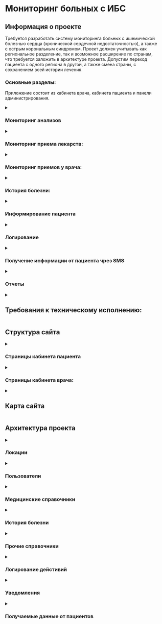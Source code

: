 <h1>Мониторинг больных с ИБС</h1>

<h2>Информация о проекте</h2>

Требуется разработать систему мониторинга больных с ишемической болезнью сердца (хронической сердечной недостаточностью), а также с острым корональным синдромом. Проект должен учитывать как региональное разделение, так и возможное расширение по странам, что требуется заложить в архитектуре проекта. Допустим переход пациента с одного региона в другой, а также смена страны, с сохранением всей истории лечения.

<h3>Основные разделы:</h3>

Приложение состоит из кабинета врача, кабинета пациента и панели администрирования.

<details>

<summary><h3>Мониторинг анализов</h3></summary>

Приложение производит мониторинг анализов пациентов:

- план анализов для нового пациента
- назначение анализов пациенту
- предупреждение об этапах прохождения анализов
- отчеты о превышении нормальных значений для анализов
- уведомления врачу и пациенту о событиях проведения анализов

</details>

<details>

<summary><h3>Мониторинг приема лекарств:</h3></summary>

Приложение производит мониторинг лекарств, которые принимают пациенты:

- назначение лекарств пациенту
- информация о принимаемых пациентом лекарствах
- уведомления врачу и пациенту о событиях приема лекарств


</details>

<details>

<summary><h3>Мониторинг приемов у врача:</h3></summary>

Приложение производит мониторинг приемов пациентов у врача:

- уведомления врачу и пациенту о событиях приема у врача
- информация о приеме у врача (о планируемом приеме, о результатах приема)

</details>


<details>

<summary><h3>История болезни:</h3></summary>

Для каждого пациента создается история болезни, в которую записываются первоначальные данные о больном, назначения лекарств, назначения обследований, приемы у врача, а также уведомления.

<h3>Хранимые данные:</h3>

Приложение хранит информацию со следующими данными:

- врачи
- пациенты
- локации (страна, регионы, районы, города, больницы)
- анализы (группы анализов, анализы, предельные нормальные значения анализов)
- лекарства
- диагнозы
- истории болезни
- анализы пациентов (план анализов для пациента, назначенные анализы пациента, результаты анализов пациента)
- назначения (назначение лекарств, назначение анализов)
- лекарства, принимаемые пациентами
- приемы у врача
- лог событий о действиях врачей и пациентов в системе
- sms (шаблоны sms, переданные sms)
- email (шаблоны email, переданные email)

</details>


<details>

<summary><h3>Информирование пациента</h3></summary>

Информирование пациента должно проводиться через личный кабинет пациента, а также посредством email (по выбору пациента) и sms (по выбору пациента). 
Для информирования используется отдельный модуль для отправки уведомлений, который в зависимости от выбора пациента будет отправлять различного типа уведомления, либо посредством sms, либо по электронной почте.
Для упрощения использования предусмотрены шаблоны для групп уведомлений со стандартизированными текстами уведомлений, которые можно гибко изменять.
При отправке по sms предусмотрена повторная отправка уведомления в случае если пациент по каким-либо причинам не получил sms (проблемы на стороне провайдера услуг).
При отправке уведомления в кабинет пациента предусмотрена проверка на просмотр.
Предусмотрена возможность отправки подтверждаемых сообщений. Для подтверждения по смс используется 4-х значный код, который должен отправить в ответ на смс сообщение пациент. При подтверждении по email пользователю достаточно просто перейти по ссылке из письма. При подтверждении любым из способов общее уведомление считается подтвержденным.

</details>

<details>
<summary><h3>Логирование</h3></summary>

В систме предусмотрен автономный модуль логирования, который регистрирует все действия пользователей и действия системы. Логируемые действия:

- вход и выход пользователя из системы (login/logout)
- создание данных в системе (create)
- редактирование данных в системе (update)
- удаление данных в системе (delete)
- выполнение автоматических действий системой (success)
- работа команды / отправка смс завершилась с ошибкой (fail)
- ошибка в ходе работы (error)

</details>

<details>

<summary><h3>Получение информации от пациента чрез SMS</h3></summary>

Пациент может ответить на присланное ему sms сообщение. Система втоматически раз в какое-то настраевоемое время проверяет ящик входящих SMS сообщений, если сообщение было отправлено пациентом зарегистрированным в системе, оно сохранится с системе и станет доступно для просмотра.

</details>

<details>

<summary><h3>Отчеты</h3></summary>

Для удобства вывода информации требуется разработать единую систему формирования отчета (в графическом виде или текстовом в зависимости от запроса и особенностей отчета)
Т.е. необходимо использовать разные данные из разных таблиц предоставить простой интерфейс сборки отчета (пример: требуется вывести количество пациентов с параметром "тромбоциты". Выбрать таблицу дневников пациентов - выбрать параметр проекта, далее система должна сформировать отчет в json виде, который в дальнейшем может быть использован как к графическом так и в текстовом виде).

</details>

<details>

<summary><h2>Требования к техническому исполнению:</h2></summary>

Для ядра проекта требуется использовать нативный язык php, версии 7.1 или выше (допустимо использовать небольшие библиотеки с полным комментированием кода), база данных - PostgreSQL, с обязательным резервированием всех данных. Средство общения ядра проекта с внешними средами только через api, формат общения - json.

Защита должна быть выполнена через обязательную двухфакторную аутентификацию пользователей системы, а именно: связка логин и пароль, а также смс код для входа.

Ядро проекта должно быть развернуто в операционной системе АльтЛинукс, для соответствия требованиям федерального законодательства в сфере защиты персональных данных.

Ядро системы должны быть модульным и стиль написания кода должен подразумевать объектно ориентированный. Требуется максимальная возможная независимость модулей проекта для последующего расширения проекта и введения дополнительного функционала. Каждый модуль (класс) должен быть описан комментариями.

Ядро проекта должны быть закрыто SSL сертификатом, а общение должно происходить по протоколу https.

</details>

<h2>Структура сайта</h2>

<details>

<summary><h3>Страницы кабинета пациента</h3></summary>

<details>

<summary><h4>Общие элементы</h4></summary>

<h5>Шапка сайта:</h5>

- название страницы
- кнопки (опционально)

<h5>Боковая панель (сверху вниз):</h5>

- заголовок проекта со ссылкой на главную страницу
- фото пациента: при нажатии открывается модальное окно замены фото
- ФИО пациента
- Пункты меню:
    - главная
    - артериальное давление (выделить)
    - пульс (выделить)
    - назначения лекарств
    - уведомления
    - обследования
        - липидный профиль
        - глюкоза
        - ЭКГ
        - МНО
        - ОАК
    - информация
    - чат (в перспективе)
    - кнопка «Выход»

</details>

<details>

<summary><h4>Главная станица</h4></summary>

<h5>Шапка сайта:</h5>

- в названии ФИО пациента
- кнопка «заявка на прием»

<h5>Контент:</h5>

- блок назначений
- блок уведомлений
- <h6>Блоки-ссылки на внесение анализов:</h6>

    - блок **«на внесение артериального давления»**
    - блок **«на внесение пульса»**
    - блок «вес (с индексом массы тела)»
- блок календарь анализов и приемов
- блок «анонсы статей»
- Кнопка «Получить историю болезни»

</details>

<details>

<summary><h4>Страница «Назначения»</h4></summary>

    Вкладки: новые, история

<h5>Список назначений (одно назначение - одна строка)</h5>

- дата,
- лекарства: способ приема, время приема
- анализы: название группы анализов, время сдачи
- информация о враче, выписавшем назначение

</details>

<details>

<summary><h4>Страница «Уведомления»:</h4></summary>

    Вкладки: новые, история

<h5>Список (для всех вкладок):</h5>

- тип уведомления
- текст уведомления


</details>

<details>

<summary><h4>Страница обследования (аналогично для каждого подпункта):</h4></summary>

    Вкладки: новые, история
<h5>Вкладка «Новые»:</h5>

<h5>Список:</h5>

- дата сдачи
- Кнопка «Внести результаты»
  <h5>Вкладка «История»:</h5>

- Список:
    - дата
    - параметр 1, параметр2...
- График *(в перспективе)*

<h5>Окно «Внесение результатов»:</h5>

    Вкладки: Фото, Вручную

- Дата проведения (выбор даты)

<h6>Вкладка «Фото»:</h6>

- --

- кнопка «Добавить фото»
- фотография результатов
- --  
<h6>Вкладка «Вручную»:</h6>

- --

Форма внесения результатов анализов:

- результат (ввод значения)
- выбор референтного значения
- --

- Кнопка «Сохранить»
- Кнопка «Отмена»
> *Для глюкозы, артериального давления, пульса добавление результатов только вручную.*


</details>

<details>

<summary><h4>Страница «ЭКГ»</h4></summary>

- Список:
    - дата
    - фото ЭКГ
    - описание (результаты, вывод)
> *Структуру страницы ЭКГ уточнить*

</details>

<details>

<summary><h4>Страница «Информация»:</h4></summary>

- список статей
- статья в модальном окне

> **Все страницы кабинета пациента должны быть адаптированы для мобильных
версий.**

</details>

</details>

<details>

<summary><h3>Страницы кабинета врача:</h3></summary>

<details>

<summary><h4>Общие элементы:</h4></summary>

<h5>Шапка:</h5>

- Заголовок проекта (со ссылкой на главную)
- Верхнее меню
- Поиск по пациенту
- ФИО врача
- Должность врача
- Аватар врача
- Кнопка «выйти»
  <h5>Боковая панель:</h5>

- Меню:
    - пациенты
    - больницы


</details>

<details>

<summary><h4>Страница «Пациенты»:</h4></summary>

- Кнопка «Новый пациент»


    Вкладки: Фото, Вручную
- --

> Пациенты распределяются по вкладкам в зависимости от текущего состояния их обследований:
>- подошел срок обследования (пациенту отправлено уведомление), но результаты еще не переданы - во вкладке «новые»
>- результаты обследования переданы, но не обработаны врачом - во вкладке «необработанные»
>- результаты переданы и обработаны - во вкладке «история»
  - --
<h5>Таблица пациентов:</h5>

- ФИО
- возраст
- диагноз
- район
- комментарий
- последние показатели (причина цвета)

> При нажатии на ФИО пациента переход на страницу история болезни

</details>

<details>

<summary><h4>Страница «Добавить пациента»</h4></summary>

<h6>Раздел «Личные данные»</h6>

> Обязательные для заполнения поля для Пользователя и Пациента

- Телефон
- Фамилия
- Имя
- Дата рождения
- Адрес
- Город
- Больница
> Город не является обязательным полем, но является фильтром для выбора больницы

> Свернутые необязательные для заполнения поля для Пользователя и Пациента

- Отчество
- email
- СНИЛС
- Номер страховки
- Серия и номер паспорта
- Дата выдачи паспорта
- Орган, выдавший паспорт
- Код органа, выдавшего паспорт
- Дата возникновения инфаркта
- Вес
- Рост
- Район
- информировать по смс
- информировать по email

<h6>Раздел «Анамнестические данные»</h6>

> Обязательные для заполнения поля

- основное заболевание


> Свернутые необязательные поля

- фоновые заболевания
- осложнения основного заболевания
- сопутствующие заболевания
- анамнез заболевания
- анамнез жизни


> Анамнезы выбираются из подготовленных шаблонов и вставляются в поле редактировния текста

<h6>Раздел «Объективные данные»</h6>

> Обязательные для заполнения поля

- вид приема
- жалобы
- комментарий врача по жалобам (не является обязательным, расширяет жалобы)
- рекоммендации врача


> Свернутые необязательные поля

- объективный статус на момент включения (текст)
- получаемая терапия на момент включения (текст)

<h6>Раздел «Лабораторные данные»</h6>

- выписные эпикризы (добавление сканкопий выписки из ЛПУ)


> по плану анализов выводятся формы добавления результатов обследований, необходимых при первом посещении: ЭКГ, Липидный профиль, Глюкоза, Натрийуретический пептид, АД, ЧСС
> после добавления анализам присваиваются статусы обработано врачом, пройдено

- Название группы анализов
    - Название анализа
        - Фотография результатов (если есть)
        - Дата проведения (выбор даты)
        - результат (ввод значения)
        - выбор референтного значения



> При добавлении пациента ему создаются: История болезни, первый прием, первые обследования, приемы по плану с назначениями на прием, обследования по плану с назначениями на обследование. Даты приемов и обследований вычисляются в соответствии с планом от даты возникновения инфаркта.

</details>

<details>

<summary><h4>Страница «История болезни»</h4></summary>

<h5>В верхнем меню ссылки:</h5>

- обследования
- уведомления
- прием лекарств
- приемы пациента

<h5>Информация о пациенте:</h5>

<h6>Личные данные:</h6>

    Кнопка "Внести личные данные"

- ФИО (строка)
- Возраст (число)
- Адрес (строка)
- Полис (строка)
- СНИЛС (строка)
- Паспортные данные (2 строки: серия-номер, кем и когда выдан)
- телефон (строка)
- email (строка)
- Включенные оповещения (строка)
- вес (число)
- рост (число)
- ИМТ (число)
- Дата возникновения инфаркта
- больница, к которой прикреплен (строка)

<h6>Анамнестические данные:</h6>

    Кнопка "Внести анамнестические данные"
- дата начала лечения
- дата окончания лечения
- основное заболевание (строка)
- фоновые заболевания (список)
- осложнения основного заболевания (список)
- сопутствующие заболевания (список)
- анамнез заболевания (текст)
- анамнез жизни (текст)

<h6>Объективные данные:</h6>

    Кнопка "Внести объективные данные"

- жалобы на момент включения в систему (список + текст: рекоммендации врача)
- объективный статус на момент включения (текст)
- получаемая терапия на момент включения (текст)

<h6>Лабораторные данные:</h6>

    Кнопка "Добавить результаты обследований"
    Кнопка "Добавить выписные эпикризы"

- Выписные эпикризы *(скан выписки из ЛПУ, где находился по поводу основного заболевания за последние 6 месяцев)*
- Результаты обследований на момент включения *(давность не более 3 месяцев)*.
    - Название обследования
    - Сканы документов
    - Таблицы результатов (параметр: значение)

<h5>Окно Внести личные данные</h5>

<h6>Форма внесения личных данных</h6>

- Фамилия
- Имя
- Отчество
- Дата рождения
- Адрес (строка)
- Номер полиса (строка)
- СНИЛС (строка)
- Серия и номер паспорта
- Дата выдачи
- Кем выдан
- Номер подразделения
- телефон (строка)
- email (строка)
- Оповещать по СМС
- Оповещать по Email
- вес (число)
- рост (число)
- дата возникновения инфаркта
- больница, к которой прикреплен (строка)
- Кнопка **«Внести»**
- Кнопка **«Отменить»**

<h5>Окно Внести анамнестические данные</h5>

<h6>Форма внесения анамнестических данных</h6>

- дата начала лечения
- дата окончания лечения
- основное заболевание (строка)
- фоновые заболевания (список)
- осложнения основного заболевания (список)
- сопутствующие заболевания (список)
- анамнез заболевания (текст)
- анамнез жизни (текст)
- Кнопка **«Внести»**
- Кнопка **«Отменить»**

<h5>Окно Внести объективные данные</h5>

<h6>Форма внесения объективных данных</h6>

- выбор жалоб *(множественный выбор)*
- комментарий врача по жалобам
- объективный статус на момент включения (текст)
- получаемая терапия на момент включения (текст)
- Кнопка **«Внести»**
- Кнопка **«Отменить»**

<h6>Окно Добавить выписные эпикризы</h6>

- Кнопка **"Фото скана выписки из ЛПУ"**
- Кнопка **«Добавить»**
- Кнопка **«Отменить»**

<h5>Окно Добавить результаты обследований</h5>

<h6>Форма добавления результатов обследований</h6>

- выбор группы анализов
- Фотография результатов *(если есть)*
- Дата проведения *(выбор даты)*

>После выбора группы анализов появляются формы добавления анализов этой группы

<h6>Форма добавления анализа</h6>

- --
- результат (ввод значения)
- выбор референтного значения
- --   

- Кнопка **«Сохранить»**
- Кнопка **«Отмена»**

<h5>История болезни:</h5>

    Кнопка: «Назначить прием лекарств»
    Кнопка: «Пригласить на прием»
    Фильтр по датам
<h6>Таблица записей в историю болезни:</h6>

- дата
- результаты анализов
    - результаты анализа (группа анализов, анализ, дата сдачи, значение)
    - Кнопка **«Открыть фото»**
    - способ передачи результатов
    - кем переданы результаты
- назначения обследований
    - название группы анализов
    - планируемая дата сдачи
    - ФИО врача, сделавшего назначение
- назначения лекарств
    - название лекарства
    - инструкция по применению
        - тип лекарства (таблетки, суспензии\...)
        - способ приема (подкожно, внутримышечно, ректально\...)
        - доза (кол-во грамм, штук, капель\...)
        - длительность приема
        - периодичность приема
    - ФИО врача, сделавшего назначение
- приемы пациентов
    - дата приема
    - тип приема
    - список жалоб
    - комментарий врача
    - ФИО врача, сделавшего прием
> *В перспективе графическое представление результатов анализов и приема лекарств*

</details>

<details>

<summary><h4>Страница «Назначения»:</h4></summary>

    Вкладки: Назначенные, Не назначенные

> Если врач поставил флаг "Назначено", то отправляется уведомление пациенту с просьбой подтвердить назначение

    Кнопка «Добавить назначение»

<h5>Список назначений</h5>

- дата добавления назначения
- назначенные приемы
    - дата включения в назначение
    - врач, включивший в назначение
    - дата приема
    - тип приема
- назначенные лекарства
    - дата включения в назначение
    - врач, включивший в назначение
    - название лекарства
    - инструкция по применению
    - дата начала приема лекарств
- назначенные обследования
    - дата включения в назначение
    - врач, включивший в назначение
    - название группы анализов
    - дата начала проведения обследования
    - дата завершения проведения обследования
- операции (для не назначенных)
    - изменить назначение
    - удалить назначение


</details>

<details>

<summary><h4>Страница «Назначить прием лекарств»:</h4></summary>

    Кнопка «Добавить лекарство»
    Кнопка «Добавить обследование»

<h5>Список добавленных лекарств:</h5>

- название лекарства
- инструкция по применению
    - тип лекарства (таблетки, суспензии\...)
    - способ приема (подкожно, внутримышечно, ректально\...)
    - доза (кол-во грамм, штук, капель\...)
    - длительность приема
    - периодичность приема
- действия:
    - Кнопка **«Изменить»**
    - Кнопка **«Удалить»**

<h5>Список добавленных обследований:</h5>

- планируемая дата проведения
- название группы анализов
- действия:
    - Кнопка **«Изменить»**
    - Кнопка **«Удалить»**

  Кнопка **«Отправить назначение пациенту»**

<h5>Окно «Добавить лекарство»</h5>

<h6>Форма добавления лекарства:</h6>

- выбор препарата (поиск)
- инструкция по применению (выбор из шаблонов с последующим редактированием текста)
- Кнопка **«Добавить»**
- Кнопка **«Отменить»**

<h5>Окно «Добавить обследование»</h5>

<h6>Форма добавления обследования:</h6>

- планируемая дата проведения
- название группы анализов
- Кнопка **«Добавить»**
- Кнопка **«Отменить»**


</details>

<details>

<summary><h4>Страница «Обследования»</h4></summary>

    Кнопка «Назначить обследование»

- Вкладки:
    - новые (пациенту отправлено уведомление, результаты не введены, фото не добавлено)
    - необработанные (результаты введены или фото добавлено, но не обработано врачом)
    - история (результаты введены, обработано врачом)
    - запланированные (пациенту еще не отправлено уведомление)
- Фильтры:
    - по группам анализов
    - по дате проведения «от - до»

<h5>Список обследований «Новые»:</h5>

- название группы анализов
- дата начала проведения обследования
- дата завершения проведения обследования
- Кнопка **«Внести результаты анализов»**

<h5>Список обследований «Необработанные»:</h5>

- название группы анализов
- фактическая дата проведения обследования

По нажатию на группу анализов появляется список анализов и результатов:

- название анализа
- единица измерения
- предельные нормальные значения
- внесенное значение
- Кнопка **«Открыть фото»**
- Кнопка **«Внести результаты анализов»**

<h5>Список обследований «Запланированные»</h5>

- название группы анализов
- дата начала проведения обследования
- дата завершения проведения обследования

<h5>Окно «Внесение результатов»:</h5>

- Вкладка «Фото»
    - Фотография результатов *(если есть)*
    - Дата проведения *(выбор даты)*
- Вкладка «Вручную»:
  <h6>Форма внесения результатов анализов</h6>

    - результат (ввод значения)
    - выбор референтного значения
- Кнопка **«Сохранить»**
- Кнопка **«Отмена»**
  <h5>Список обследований «История»:</h5>

- название группы анализов
- фактическая дата проведения

  По нажатию на группу анализов появляется список анализов и результатов:
    - название анализа
    - единица измерения
    - предельные нормальные значения
    - внесенное значение
    - Кнопка **«Открыть фото»**
- *График анализов (в перспективе)*
- *Список принимаемых лекарств справа от графика (в перспективе)*

</details>

<details>

<summary><h4>Страница «Уведомления»</h4></summary>

    Кнопка «Добавить уведомление»
<h5>Список уведомлений:</h5>

- тип уведомления
- отправивший врач
- дата и время отправки
- способы отправки
  <h5>Окно «Добавить уведомление»</h5>

<h6>Форма добавления уведомления:</h6>

- выбор типа уведомления
- выбор способов отправки (смс, email)
- Кнопка **«Сохранить»**
- Кнопка **«Отмена»**

</details>

<details>

<summary><h4>Страница «Лечение»</h4></summary>

    Кнопка «Назначить лечение»
    Вкладки: запланированные, текущие, завершенные
<h5>Список назначенных лекарств:</h5>

- название лекарства
- дата начала приема
- дата окончания приема (*уточнить, возможны ли точные даты*)
- инструкция по применению
    - тип лекарства (таблетки, суспензии\...)
    - способ приема (подкожно, внутримышечно, ректально\...)
    - доза (кол-во грамм, штук, капель\...)
    - длительность приема
    - периодичность приема
    - подтверждено пациентом


</details>

<details>

<summary><h4>Страница «Приемы пациента»</h4></summary>

    Кнопка «Назначить прием»
    Вкладки: новые, необработанные, история

<h5>Список новых приемов:</h5>

- дата приема
- тип приема

<h5>Необработанные приемы</h5>

- дата приема
- тип приема
- Кнопка **Внести данные о приеме**

<h5>История приемов</h5>

- дата приема
- тип приема
- список жалоб
- комментарий по жалобам
- ФИО врача, сделавшего прием *(для врачей-консультантов)*
- рекомендации
- Кнопка **«Просмотреть данные о приеме**»

<h5>Окно назначить прием</h5>

<h6>Форма назначения приема</h6>

- дата приема
- тип приема
- сообщение
- Кнопка **«Сохранить»**
- Кнопка **«Отмена»**

<h5>Окно внести данные о приеме</h5>

<h6>Форма внесения данных о приеме</h6>

- жалобы (множественный выбор из списка жалоб)
- комментарий по жалобам (текст)
- объективный статус (текст)
- терапия (текст)
- Кнопка **«Сохранить»**
- Кнопка **«Отмена»**

<h5>Окно просмотр данных о приеме</h5>

- дата приема
- тип приема
- ФИО врача, сделавшего прием *(для врачей-консультантов)*
- жалобы
- комментарий врача по жалобам
- объективный статус
- результаты ЭКГ
- результаты СМЭКГ
- результаты УЗИ сердца
- терапия
- дополнительная мед. документация
- рекомендации
- Кнопка **Изменить данные** *(уточнить необходимость)*

</details>

<details>

<summary><h4>Страница «Больницы»</h4></summary>

<h5>Список больниц</h5>

- город
- название больницы
>По нажатию на название больницы открывается страница «Больница»

</details>

<details>

<summary><h4>Страница «Больница»</h4></summary>

<h5>Информация о больнице:</h5>

- город
- название
- адрес
- полное наименование
- email
  <h5>Список пациентов:</h5>

- ФИО
- номер страховки
- дата рождения
- телефон
> По нажатию на ФИО открывается страница «История болезни».

</details>

</details>

<details>

<summary><h2>Карта сайта</h2></summary>

- Кабинет пациента
    - Главная
        - внесение веса
        - внесение роста
        - добавление фото
    - Назначения
        - новые
        - история
    - Уведомления
        - новые
        - история
    - Обследования
        - Липидный профиль
            - новые
                - внесение результатов
                    - фото
                    - вручную
            - история
        - Глюкоза
            - новые
                - внесение результатов
                    - фото
                    - вручную
            - история
        - МНО
            - новые
                - внесение результатов
                    - фото
                    - вручную
            - история
        - ОАК
            - новые
                - внесение результатов
                    - фото
                    - вручную
        - Артериальное давление
            - новые
                - внесение результатов
            - история
        - Пульс
            - новые
                - внесение результатов
            - история
    - ЭКГ
        - новые
            - внесение результатов
        - история
    - Информация
        - список статей
        - просмотр статьи
- Кабинет врача
    - Пациенты
        - новые
        - история
        - необработанные
        - История болезни
            - внести личные данные
            - внести документальные данные
            - внести объективные данные
            - внести лабораторные данные
            - Обследования
                - новые
                - необработанные
                - запланированные
                - история
                - внести результаты
                    - фото
                    - вручную
            - Уведомления
                - добавить уведомление
            - Лечение
                - запланированные
                - текущие
                - завершенные
            - Приемы пациента
                - запланированные
                - история
                - назначить прием
                - внести данные о приеме
                - просмотр приема
            - Назначить лечение
                - добавить лекарство
                - добавить обследование
    - Больницы
        - Больница

</details>

<h2>Архитектура проекта</h2>

<details>

  <summary><h3>Локации</h3></summary>

-- -
>Страна
-- -
**country**

| row\_name | type | обязательность | описание |
| ------ | ------ | ------ | ------ |
| id | integer (primary) | yes | Ключ страны |
| name | string (30) | yes | Название страны |
| shortcode | string(4) | yes | Код страны в формате ISO |
| enabled | boolean | yes | Ограничение использования |
 -- -
>Регион
 -- -
**region**

| row\_name | type | обязательность | описание |
 | ------ | ------ | ------ | ------ |
| id | integer (primary) | yes | Ключ региона |
| country\_id | integer (key) | yes | Ключ страны |
| name | string (50) | yes | Название региона |
| region\_number | string (8) | yes | Номер региона |
| enabled | boolean | yes (default - 1) | Ограничение использования |
 -- -
>Город
 -- -
**city**

| row\_name | type | обязательность | описание |
 | ------ | ------ | ------ | ------ |
| id | integer (primary) | yes | Ключ города |
| region\_id | integer (key) | yes | Ключ региона |
| name | string (50) | yes | Название города |
| enabled | boolean | yes (default - 1) | Ограничение использования |
 -- -
>*Страны, регионы, города - на основе справочника ОКТМО*
-- -
>Больница
 -- -
**hospital**

| row\_name | type | обязательность | описание |
 | ------ | ------ | ------ | ------ |
| id | integer (primary) | yes | Ключ больницы |
| region\_id | integer (key) | yes | Ключ региона |
| city\_id | integer (key) | yes | Ключ города |
| address | string (255) | no | Адрес больницы |
| name | string (50) | yes | Название больницы |
| phone | string (12) | yes | Телефон для отправки смс |
| email | string (50) | no | Email для связи с больницей |
| description | text | no | Описание или комментарий для больницы |
| Code | String(6) | No | Код больницы |
| enabled | boolean | yes (default - 1) | Ограничение использования |

>*На основе справочника ЛПУ ФФОМС*
 -- -

</details>

<details>

  <summary><h3>Пользователи</h3></summary>

-- -
>Роль
 -- -
**role**

| row\_name | type | обязательность | описание |
 | ------ | ------ | ------ | ------ |
| id | integer (primary) | yes | Ключ роли |
| name | string (50) | yes | Название роли |
| tech\_name | string (20) | no | Техническое название |
| description | text | no | Описание роли |
 -- -

Роли пользователей:
> ROLE\_ADMIN --- Администратор сайта
>
> ROLE\_MANAGER --- Менеджер панели администрирования
>
> ROLE\_DOCTOR\_CONSULTANT --- врач-консультант (доступ ко всем
> больницам)
>
> ROLE\_DOCTOR\_HOSPITAL --- врач больницы
>
> ROLE\_PATIENT --- пациент

 -- -
> Пользователь
 -- -
**auth\_user**

| row\_name | type | обязательность | описание |
 | ------ | ------ | ------ | ------ |
| id | integer (primary) | yes | Ключ пользователя |
| phone | string (10) | yes | Телефон пользователя |
| email | string (180) | no | Email пользователя |
| roles | json | yes | Роли пользователя |
| password | string(255) | yes | Пароль |
| firstName | string(30) | yes | Имя пользователя |
| lastName | string(100) | yes | Фамилия пользователя |
| patronymicName | string(50) | no | Отчество пользователя |
| enabled | boolean | yes | Ограничение использования |
 -- -
> Пациент
 -- -
**patient**

| row\_name | type | обязательность | описание |
 | ------ | ------ | ------ | ------ |
| id | integer (primary) | yes | Ключ пациента |
| auth\_user\_id | integer (key) | yes | Ключ пользователя |
| hospital\_id | integer (key) | yes | Ключ больницы |
| address | date | yes | Адрес проживания |
| smsInforming | boolean | yes | Оповещение через смс |
| emailInforming | boolean | yes | Оповещение через email |
| heart\_attack\_date | date | no | Дата возникновения инфаркта |
| snils | string (20) unique | no | СНИЛС пациента |
| insuranceNumber | string(50) unique | no | Номер страховки |
| passport | string(255) unique | no | Серия и номер паспорта |
| passport\_issue\_date | date | no | Дата выдачи паспорта |
| passport\_issuing\_authority | string(255) | no | Орган, выдавший паспорт |
| passport\_issuing\_authority_code | string(10) | no | Код органа, выдавшего паспорт |
| weight | integer | no | Вес |
| height | integer | no | Рост |
| date\_birth | Date | Yes | Дата рождения |
| district_id | integer (foreign key) | no | Район |
| city_id | integer (foreign key) | no | Город |

 -- -
> Врач
 -- -
**staff**

| row\_name | type | обязательность | описание |
 | ------ | ------ | ------ | ------ |
| id | integer (primary) | yes | Ключ персонала |
| auth\_user\_id | integer (key) | yes | Ключ пользователя |
| hospital\_id | integer (key) | yes | Ключ больницы |
| position\_id | integer (key) | yes | Ключ должности |
-- -
> Должность
 -- -
**position**

| row\_name | type | обязательность | описание |
 | ------ | ------ | ------ | ------ |
| id | integer (primary) | yes | Ключ должности |
| name | string (50) | yes | Название должности |
| enabled | boolean | yes (default - 1) | Ограничение использования |
 -- -
> Пол

 -- -
**gender**

| row\_name | type | обязательность | описание |
 | ------ | ------ | ------ | ------ |
| id | integer (primary) | yes | Ключ пола |
| name | string (1) | yes | Название пола |
 -- -

> Файлы пациента

 -- -
**patient_file**

| row\_name | type | обязательность | описание |
 | ------ | ------ | ------ | ------ |
| id | integer (primary) | yes | Ключ файла пациента |
| patient_id | integer (key) | yes | Код пациента |
| fileName |  string(255) | yes | Наименование файла |
| uploaded | datetime | yes | Дата и время загрузки |
 -- -

</details>

<details>

<summary><h3>Медицинские справочники</h3></summary>

 -- -
>Диагноз
 -- -
**diagnosis**

| row\_name | type | обязательность | описание |
 | ------ | ------ | ------ | ------ |
| id | integer (primary) | yes | Ключ записи |
| name | string (100) | yes | Имя диагноза |
| code | string (50) | yes | Код диагноза |
| parentCode | string (50) | no | Код группы диагнозов |
| enabled | boolean | yes (default - 1) | Ограничение использования |
 -- -
>Вид приема пациента
 -- -
**appointment_type**

| row\_name | type | обязательность | описание |
 | ------ | ------ | ------ | ------ |
| id | integer (primary) | yes | Ключ записи |
| name | string (255) | yes | Наименование вида приема |
| enabled | boolean | yes (default - 1) | Ограничение использования |
 -- -
> Группа анализов
 -- -
**analysis\_group**

| row\_name | type | обязательность | описание |
 | ------ | ------ | ------ | ------ |
| id | integer (primary) | yes | Ключ записи |
| name | string (50) | yes | Название группы анализов |
| full\_name | string (255) | no | Полное название группы анализов |
| enabled | boolean | yes (default - true) | Ограничение использования |

Группы анализов:
> Артериальное давление (АД)
> Липидный профиль
> Глюкоза
> МНО
> Общий анализ крови (ОАК)
> ЭКГ
> СМЭКГ
> Натрийуретический пептид
> ЧСС
> Креатинин
> Мочевина
> АСТ (Биохимический анализ крови)
> АЛТ

 -- -
> Анализ
 -- -
**analysis**

| row\_name | type | обязательность | описание |
 | ------ | ------ | ------ | ------ |
| id | integer (primary) | yes | Ключ записи |
| name | string (50) | yes | Название анализа |
| description | string (255) | no | Описание анализа |
| analysis\_group\_id | integer (key) | yes | Ключ группы анализов |
| enabled | boolean | yes (default - false) | Ограничение использования |
 -- -
>Единица измерения
 -- -
**measure**

| row\_name | type | обязательность | описание |
 | ------ | ------ | ------ | ------ |
| id | integer (primary) | yes | Ключ записи |
| name\_en | string (10) | no | Название единицы измерения (en) |
| name\_ru | String (10) | yes | Название единицы измерения (ru) |
| title | string(100) | No | Расшифровка единицы измерения |
| enabled | boolean | yes (default - true) | Ограничение использования |
 -- -
>Референтные значения
 -- -
**analysis\_rate**

| row\_name | type | обязательность | описание |
 | ------ | ------ | ------ | ------ |
| id | integer (primary) | yes | Ключ записи |
| rate\_min | float | yes | Минимальное значение |
| rate\_max | float | yes | Максимальное значение |
| analysis\_id | integer | yes | Ключ анализа |
| gender\_id | Integer | Yes | Ключ пола |
| measure\_id | Integer | Yes | Ключ меры длины |
| enabled | boolean | yes (default - true) | Ограничение использования |
 -- -
>График обследований
 -- -
**plan\_testing**

| row\_name | type | обязательность | описание |
 | ------ | ------ | ------ | ------ |
| id | integer (primary) | yes | Ключ записи |
| analysis\_group\_id | integer | yes | Ключ группы анализов |
| time\_range\_id | integer (foreign key) | yes | Временной диапазон |
| time\_range\_count | integer | yes | Срок выполнения |
| enabled | boolean | yes (default - false) | Ограничение использования |
-- -
>График приемов
-- -
**plan\_appointment**

| row\_name | type | обязательность | описание |
 | ------ | ------ | ------ | ------ |
| id | integer (primary) | yes | Ключ записи |
| time\_range\_id | integer (foreign key) | yes | Временной диапазон |
| time\_range\_count | integer | yes | Срок выполнения |
| enabled | boolean | yes (default - false) | Ограничение использования |
-- -
>Интервал
-- -
**date_interval**

| row\_name | type | обязательность | описание |
 | ------ | ------ | ------ | ------ |
| id | integer (primary) | yes | Ключ интервала |
| name | string (30) | yes | Название интервала |
| title | string (30) | no | Заголовок интервала |
| format | string (1) | yes | Формат интервала |
-- -
>Временной диапазон
-- -
**time\_range**

| row\_name | type | обязательность | описание |
 | ------ | ------ | ------ | ------ |
| id | integer (primary) | yes | Ключ временного диапазона |
| title | string (30) | no | Заголовок временного диапазона |
| multiplier | integer | yes (default=1) | Множитель |
| date\_interval\_id| integer (foreign key) | yes | Код интервала |
| is_regular | boolean | yes (default - false) | Регулярный |
| enabled | boolean | yes (default - true) | Ограничение использования |
-- -
>Тип шаблона
-- -
**template_type**

| row\_name | type | обязательность | описание |
 | ------ | ------ | ------ | ------ |
| id | integer (primary) | yes | Ключ типа шаблона |
| name | string (255) | yes | Название шаблона |
| enabled | boolean | yes (default - true) | Ограничение использования |
-- -
>Параметр шаблона
-- -
**template_parameter**

| row\_name | type | обязательность | описание |
 | ------ | ------ | ------ | ------ |
| id | integer (primary) | yes | Ключ параметра типа шаблона |
| name | string (255) | yes | Название параметра типа шаблона |
| template\_type\_id | Integer (ManyToOne template_type) | yes | Ключ типа шаблона |
| enabled | boolean | yes (default - true) | Ограничение использования |
-- -
>Шаблон
-- -
**template**

| row\_name | type | обязательность | описание |
 | ------ | ------ | ------ | ------ |
| id | integer (primary) | yes | Ключ шаблона |
| name | string (255) | yes | Название шаблона |
| template\_type\_id | integer (foreign key) | yes | Тип шаблона |
| template\_parameter\_texts | ManyToMany (template\_parameter\_text) | yes | Тексты параметров шаблона |
| enabled | boolean | yes (default - true) | Ограничение использования |

> Требуется проверка на соответствие параметров шаблона типу выбранного шаблона

-- -
>Текст параметра
-- -
**template_parameter_text**

| row\_name | type | обязательность | описание |
 | ------ | ------ | ------ | ------ |
| id | integer (primary) | yes | Ключ параметра шаблона |
| template\_parameter\_id | integer (ManyToOne template_parameter) | yes | Название параметра |
| text | text | yes | Текст параметра шаблона |
| enabled | boolean | yes (default - true) | Ограничение использования |

-- -
>Текст по шаблону
-- -
**text_by_template**

| row\_name | type | обязательность | описание |
 | ------ | ------ | ------ | ------ |
| id | integer (primary) | yes | Ключ текста шаблона |
| template\_type\_id | integer | yes | Ключ типа шаблона |
| text | text | no | Оригинальный текст по шаблону |
| template\_id | integer (foreign key) | no | Ключ шаблона |
-- -

> В админке для добавления нового типа шаблонов:
>
> - добавить тип шаблона в соответствии с темой текста (анамнез жизни, анамнез заболевания)
> - добавить параметры, принадлежащие данному типу шаблона
> - добавить любое количество текстов для каждого параметра

> В админке для добавления нового шаблона:
> - выбрать тип шаблона
> - для каждого параметра, принадлежащего типу шаблона, выбрать текст

> В кабинете врача для заполнения поля, соответствующего типу шаблона:

> **либо** выбрать из списка готовых шаблонов (демонстрация сформированных текстов)
>
> В результате формируется текст на основе параметров выбранного шаблона

> **либо** подготовить собственный шаблон (конструктор текста по параметрам):
>
> В результате формируется текст на основе выбранных параметров

>Лекарство
 -- -
**medecine**

| row\_name | type | обязательность | описание |
 | ------ | ------ | ------ | ------ |
| id | integer (primary) | yes | Ключ препарата |
| name | string (50) | yes | Название препарата |
| description | text | yes | Описание использования |
| enabled | integer (1) (boolean) | yes (default - 1) | Ограничение использования |
 -- -
> Способ приема
 -- -
**reception\_method**

| row\_name | type | обязательность | описание |
 | ------ | ------ | ------ | ------ |
| Id | integer (primary) | yes | Ключ способа приема |
| name | string(100) | yes | Название способа приема |
| enabled | boolean | yes | Ограничение использования |
 -- -
> Жалоба
-- -
**complaint**

| row\_name | type | обязательность | описание |
 | ------ | ------ | ------ | ------ |
| Id | integer (primary) | yes | Ключ способа приема |
| name | string(255) | yes | Название жалобы |
| description | text | yes | Описание жалобы |
| enabled | boolean | yes | Ограничение использования |
-- -

</details>

<details>

  <summary><h3>История болезни</h3></summary>  

 -- -

> История болезни
 -- -
**medical\_history**

| row\_name | type | обязательность | описание |
 | ------ | ------ | ------ | ------ |
| id | integer (primary) | yes | Ключ записи |
| patient\_id | integer (key) | yes | Ключ пациента |
| date\_begin | date | yes | Дата открытия |
| date\_end | date | no | Дата закрытия |
| main\_disease | Integer (foreign key: diagnosis\_id) | Yes | Основное заболевание |
| background\_diseases | ManyToMany (diagnosis\_ids) | no | Фоновые заболевания |
| complications | ManyToMany (diagnosis\_ids) | no | Осложнения основного заболевания |
| concomitant\_diseases | ManyToMany (diagnosis\_ids) | no | Сопутствующие заболевания |
| disease\_history | Integer(text\_by\_template OneToOne) | no | Анамнез заболевания |
| life\_history | Integer(text\_by\_template OneToOne) | no | Анамнез жизни |
| Enabled | Boolean | Yes | Ограничение использования |

> При добавлении истории болезни
>
>- вносятся данные первого приема, где доп. документами будут выписные эпикризы пациента
>- вносятся результаты обследований на момент включения (давность не более 3-х месяцев)
>- добавляются обследования и пустые результаты в соответствии со стандартным планом обследований
>- добавляются приемы в соответствии со стандартным планом приемов
 -- -
>Запись в историю болезни
 -- -
**medical\_record**

| row\_name | type | обязательность | описание |
 | ------ | ------ | ------ | ------ |
| id | integer (primary) | yes | Ключ записи |
| **medical\_history\_id** | integer (key) | yes | Ключ истории болезни |
| record\_date | date | yes | Дата записи |
| comment | text | no | Комментарий |
| enabled | boolean | yes | Ограничение использования |
>для одной даты может быть только одна запись в данную историю болезни
 -- -
> Назначение
 -- -
**prescription**

| row\_name | type | обязательность | описание |
 | ------ | ------ | ------ | ------ |
| id | integer (primary) | yes | Ключ назначения |
| **medical\_history\_id** | integer (key) | yes | Ключ истории болезни |
| **medical\_record\_id** | integer (key) | no | Ключ записи в историю болезни |
| is\_completed | Bool | yes(false) | Назначено |
| is\_patient\_confirmed | Boolean | yes | Подтверждение назначения пациентом |
| staff\_id | Integer | Yes | Ключ врача, сделавшего назначение |
| description | text | no | Описание назначения |
| created\_time | Datetime | Yes | Дата и время создания назначения |
| completed\_time | Datetime | No | Дата и время факта назначения |
| enabled | boolean | yes | Ограничение использования |

> В назначение входят назначение лекарств, назначение обследований. Назначение попадает в запись истории болезни только после того как врач отметит его как назначенное.
 -- -
> Обследование пациентов
 -- -
**patient\_testing**

| row\_name | type | обязательность | описание |
 | ------ | ------ | ------ | ------ |
| id | integer (primary) | yes | Ключ записи |
| medical\_history\_id | Integer (key) | yes | Ключ истории болезни |
| analysis\_group\_id | Integer (key) | yes | Ключ группы анализов |
| date\_begin | date | yes | Планируемая дата начала сдачи анализа |
| date\_end | Date | no | Планируемая дата окончания сдачи анализа |
| actual\_date | date | no | Фактическая дата сдачи анализа |
| processed | boolean | Yes | Статус принятия в работу врачом |
| medical\_record\_id | Integer | No | Ключ записи в истории болезни |
| entering\_user | integer(key) (AuthUser) | No | Пользователь, вносивший результаты |
| is\_by\_plan | boolean | yes | Флаг по плану анализов |
| plan\_testing\_id | integer( reference\_key: plan\_testing) | no | Код плана обследований |
| enabled | boolean | yes (default - true) | Ограничение использования |
 -- -
> Назначение лекарства
 -- -
**prescription\_medicine**

| row\_name | type | обязательность | описание |
 | ------ | ------ | ------ | ------ |
| Id | integer (primary) | yes | Ключ лекарства по назначению |
| prescription\_id | Integer (foreign key) | yes | Ключ назначения |
| medicine\_id | Integer (foreign key) | yes | Ключ лекарства |
| reception\_method\_id | integer | yes | Способ приема |
| instruction | text | yes | Инструкция по применению |
| staff\_id | integer(key) | Yes | Ключ врача, назначившего лекарство |
| inclusion\_time | Datetime | Yes | Дата и время включения лекарства в назначение |
| enabled | boolean | yes | Ограничение использования |
 -- -
> Результат анализа пациента
 -- -
**patient\_testing\_result**

| row\_name | type | обязательность | описание |
 | ------ | ------ | ------ | ------ |
| id | integer (primary) | yes | Ключ результата анализа |
| patient\_testing\_id | Integer (foreign key) | yes | Ключ обследования |
| analysis\_rate\_id | integer (foreign key) | yes | Ключ предельных нормальных значений анализа |
| analysis\_id | Integer (foreign key) | Yes | Ключ анализа |
| result | float | Yes | Результат анализа |
| enabled | boolean | yes (default - true) | Ограничение использования |
-- -
> Прием пациента
 -- -
**patient\_appointment**

| row\_name | type | обязательность | описание |
 | ------ | ------ | ------ | ------ |
| id | integer (primary) | yes | Ключ приема |
| medical\_record\_id | integer (foreign key) | no | Ключ записи в историю болезни |
| medical\_history\_id | Integer (foreign key) | Yes | Ключ истории болезни |
| staff\_id | integer (foreign key) | no | Ключ врача |
| recommendation | text | no | Рекомендации врача |
| complaints | ManyToMany (complaints_ids) | no | Жалобы |
| complaints_comment|Text|No|Комментарий врача по жалобам|
| objective\_status| Integer(text\_by\_template OneToOne) |No|Объективный статус|
| therapy|Integer(text\_by\_template OneToOne)| no |Терапия|
| appointment\_type\_id | Integer | no | Вид приема |
| appointment\_time | Datetime | no | Дата и время приема |
| planned\_time | datetime | yes | Дата и время приема по плану |
| is\_confirmed | Boolean | Yes | Флаг подтверждения пациентом |
| is\_by\_plan | boolean | yes | Флаг по плану приемов |
| plan\_appointment\_id | integer( reference\_key: plan\_testing) | no | Код плана приемов |
| enabled | boolean | yes | Ограничение использования |
 -- -
> Назначение обследования
 -- -
**prescription\_testing**

| row\_name | type | обязательность | описание |
 | ------ | ------ | ------ | ------ |
| Id | integer (primary) | yes | Ключ назначения на обследование |
| prescription\_id | integer(foreign key) | yes | Ключ назначения |
| patient\_testing\_id | Integer (foreign key) | yes | Ключ обследования |
| staff\_id | Integer (foreign key) | Yes | Ключ врача, назначившего обследование |
| inclusion\_time | Datetime | Yes | Дата и время включения обследования в назначение |
| enabled | boolean | yes | Ограничение использования |

> Сделать назначения на прием обязательными для всех обследований, кроме первых

 -- -
> Назначение приема
 -- -
**prescription\_appointment**

| row\_name | type | обязательность | описание |
 | ------ | ------ | ------ | ------ |
| Id | integer (primary) | yes | Ключ назначения на прием |
| prescription\_id | integer(foreign key) | yes | Ключ назначения |
| patient\_appointment\_id | Integer (foreign key) | yes | Ключ приема пациента |
| staff\_id | Integer (foreign key) | Yes | Ключ врача, назначившего прием |
| inclusion\_time | Datetime | Yes | Дата и время включения приема в назначение |
| enabled | boolean | yes | Ограничение использования |

> Сделать назначения на прием обязательными для всех приемов, кроме первых

 -- -
> Выписной эпикриз

-- -
**patient_discharge_epicrisis**

| row\_name | type | обязательность | описание |
 | ------ | ------ | ------ | ------ |
| Id | integer (primary) | yes | Код выписного эпикриза |
| medical\_history\_id | integer (key OneToOne) | yes | Код истории болезни |


-- -
> Скан выписного эпикриза

-- -
**discharge_epicrisis_file**

| row\_name | type | обязательность | описание |
 | ------ | ------ | ------ | ------ |
| Id | integer (primary) | yes | Ключ способа приема |
| discharge\_epicrisis\_id | integer (key ManyToOne) | yes | Код выписного эпикриза |
| patient\_file\_id | integer (key OneToOne) | yes | Код файла |
 -- -
> Скан обследования

-- -
**patient_testing_file**

| row\_name | type | обязательность | описание |
 | ------ | ------ | ------ | ------ |
| Id | integer (primary) | yes | Ключ способа приема |
| patient\_testing\_id | integer (key ManyToOne) | yes | Код обследования |
| patient\_file\_id | integer (key OneToOne) | yes | Код файла |
 -- -

 -- -
> Скан выписного эпикриза

-- -
**discharge_epicrisis_file**

| row\_name | type | обязательность | описание |
 | ------ | ------ | ------ | ------ |
| Id | integer (primary) | yes | Ключ способа приема |
| discharge\_epicrisis\_id | integer (key ManyToOne) | yes | Код выписного эпикриза |
| patient\_file\_id | integer (key OneToOne) | yes | Код файла |
 -- -


</details>

<details>

  <summary><h3>Прочие справочники</h3></summary>

 -- -
>Справочник ЛПУ (ФФОМС)
 -- -
**lpu**

| row\_name | type | обязательность | описание |
 | ------ | ------ | ------ | ------ |
| Id | integer (primary) | yes | Ключ лекарства по назначению |
| oktmo\_region\_id | integer | no | Код ОКТМО региона |
| region\_name | string(100) | yes | Название региона |
| years | string(255) | Yes | Годы обновления в справочнике |
| code | string(6) | Yes | Код ЛПУ |
| full\_name | string(255) | no | Полное наименование ЛПУ |
| caption | string(255) | yes | Краткое наименование ЛПУ |
| OKOPF | string(5) | yes | Код ОКОПФ |
| postCode | string(6) | No | Почтовый индекс |
| address | string(255) | yes | Адрес |
| directorLastName | string(50) | Yes | Фамилия руководителя |
| directorFirstName | string(50) | Yes | Имя руководителя |
| directorPatronymicName | string(50) | No | Отчество руководителя |
| phone | string(50) | No | Телефон |
| fax | String(50) | No | Факс |
| Email | String(100) | No | Email |
| license | String(50) | No | Номер лицензии |
| LicenseDate | Date | No | Дата лицензии |
| licenseDateEnd | Date | no | Дата завершения срока лицензии |
| medicalCareTypes | string(255) | No | Виды медицинской помощи |
| includeDate | Date | Yes | Дата включения в реестр |
 -- -
>ОКСМ
 -- -
**oksm**

| row\_name | type | обязательность | описание |
 | ------ | ------ | ------ | ------ |
| id | integer (primary) | yes | Ключ должности |
| A2 | string (2) | yes | Двузначный код страны |
| A3 | String (3) | yes | Трехзначный код страны |
| N3 | integer | Yes | Числовой код страны |
| caption | String (255) | Yes | Название страны |
-- -
>ОКТМО
 -- -
**oktmo**

| row\_name | type | обязательность | описание |
 | ------ | ------ | ------ | ------ |
| id | integer (primary) | yes |
| kod | integer | yes |
| Kod2 | integer | yes |
| subKod1 | integer | Yes |
| subKod2 | integer | Yes |
| subKod3 | integer | yes |
| subKod4 | integer | yes |
| p1 | integer | yes |
| p2 | integer | yes |
| kch | integer | Yes |
| name | String (300) | Yes |
| name2 | String (300) | yes |
| notes | String (255) | yes |
| federalDistrictId | integer | yes |
| federalDistrictName | String (255) | yes |
| regionId | integer | yes |
| regionName | string(255) | yes |
| settlementTypeId | integer | yes |
| settlementTypeName | string(255) | yes |
 -- -

 </details>

 <details>

  <summary><h3>Логирование дейстивий</h3></summary>

 -- -
>Типы логов
 -- -
**log_action**

| row\_name | type | обязательность | описание |
 | ------ | ------ | ------ | ------ |
| id | integer (primary) | yes | Ключ типа лога |
| name | string (255) | yes | Название типа лога |
| log | OneToMany(Log) | yes | Привязка к сущности Log |
| enabled | bool | yes | Статус логирования (вкл/выкл) |
 -- -
>Лог
 -- -
**log**

| row\_name | type | обязательность | описание |
 | ------ | ------ | ------ | ------ |
| id | integer (primary) | yes | Ключ лога |
| description | text | yes | Описание лога |
| userString | String (255) | yes | Строка с информацией о пользователе |
| action | ManyToOne (LogAction) | yes | Привязка к сущности LogAction |
| created_at | datetime | yes | Дата и время создания |
-- -

 </details>

  <details>

  <summary><h3>Уведомления</h3></summary>

 -- -
>Уведомление
 -- -
**notification**

| row\_name | type | обязательность | описание |
 | ------ | ------ | ------ | ------ |
| id | integer (primary) | yes | Ключ уведомления |
| notificationReceiverType | ManyToOne (NotificationReceiverType) | yes | Привязка к сущности NotificationReceiverType |
| patientNotification | OneToOne (PatientNotification) | no | Привязка к сущности PatientNotification |
| staffNotification | OneToOne (StaffNotification) | no | Привязка к сущности StaffNotification |
| authUserSender | ManyToOne (AuthUser) | yes | Привязка к сущности AuthUser |
| channelType | ManyToOne (ChannelType) | yes | Привязка к сущности ChannelType |
| notificationTime | datetime | yes | Дата и время создания |
| text | text | yes | Текст уведомления |
| notificationTemplate | ManyToOne (NotificationTemplate) | yes | Привязка к сущности NotificationTemplate |
| smsNotification | OneToOne (SMSNotification) | yes | Привязка к сущности SMSNotification |
| emailNotification | OneToOne (EmailNotification) | yes | Привязка к сущности EmailNotification |
| webNotification | OneToOne (WebNotification) | yes | Привязка к сущности WebNotification |
 -- -
>Уведомление пациента
 -- -
**patientNotification**

| row\_name | type | обязательность | описание пациента |
 | ------ | ------ | ------ | ------ |
| id | integer (primary) | yes | Ключ уведомления |
| notification | OneToOne (Notification) | yes | Привязка к сущности Notification |
| patient | ManyToOne (Patient) | yes | Привязка к сущности Patient |
| medicalRecord | ManyToOne (MedicalRecord) | no | Привязка к сущности MedicalRecord |
| medicalHistory | ManyToOne (MedicalHistory) | no | Привязка к сущности MedicalHistory |
| notificationConfirm | ManyToOne (NotificationConfirm) | no | Привязка к сущности NotificationConfirm |
 -- -
>Подтверждаемые уведомления
 -- -
**notificationConfirm**

| row\_name | type | обязательность | описание пациента |
 | ------ | ------ | ------ | ------ |
| id | integer (primary) | yes | Ключ подтверждения уведомления |
| patientNotification | OneToMany (PatientNotification) | yes | Привязка к сущности PatientNotification |
| emailCode | string (255) | yes | Генерируемый код для подтверждения уведомления по ссылке |
| smsCode | string (255) | yes | Генерируемый код для подтверждения уведомления по sms |
| isConfirmed | boolean | yes | Статус подтверждения уведомления пациентом |
 -- -
>Тип получателя уведомления
 -- -
**notificationReceiverType**

| row\_name | type | обязательность | описание |
 | ------ | ------ | ------ | ------ |
| id | integer (primary) | yes | Ключ типа получателя уведомления |
| notification | OneToMany (Notification) | yes | Привязка к сущности Notification |
| name | string (255) | yes | Привязка к сущности Patient |
 -- -
>Шаблон уведомления
 -- -
**notificationTemplate**

| row\_name | type | обязательность | описание |
 | ------ | ------ | ------ | ------ |
| id | integer (primary) | yes | Ключ шаблона уведомления |
| notification | OneToMany (Notification) | yes | Привязка к сущности Notification |
| notificationReceiverType | ManyToOne (NotificationReceiverType) | yes | Привязка к сущности NotificationReceiverType |
| name | string (255) | yes | Название шаблона уведомления |
| text | text | yes | Текст шаблона уведомления |
 -- -
>Тип канала
 -- -
**channelType**

| row\_name | type | обязательность | описание |
 | ------ | ------ | ------ | ------ |
| id | integer (primary) | yes | Ключ типа канала |
| notification | OneToMany (Notification) | yes | Привязка к сущности Notification |
| name | string (255) | yes | Название типа канала |
| smsNotification | OneToMany (SMSNotification) | no | Привязка к сущности SMSNotification |
| emailNotification | OneToMany (EmailNotification) | no | Привязка к сущности EmailNotification |
| webNotification | OneToMany (WebNotification) | no | Привязка к сущности WebNotification |
 -- -
>SMS Уведомления
 -- -
**smsNotification**

| row\_name | type | обязательность | описание |
 | ------ | ------ | ------ | ------ |
| id | integer (primary) | yes | Ключ sms уведомления |
| externalId | string (255) | yes | ID sms сообщения на стороне провайдера |
| smsTo | string (255) | yes | Телефон получателя sms сообщения |
| status | string (255) | yes | Статус доставки sms сообщения |
| attempt | integer | yes | Кол-во попыток отправки сообщения |
| notification | OneToOne (Notification) | yes | Привязка к сущности Notification |
| channelType | ManyToOne (ChannelType) | yes | Привязка к сущности ChannelType |
-- -
>Email Уведомления
 -- -
**emailNotification**

| row\_name | type | обязательность | описание |
 | ------ | ------ | ------ | ------ |
| id | integer (primary) | yes | Ключ email уведомления |
| emailTo | string (255) | yes | Email получателя |
| notification | OneToOne (Notification) | yes | Привязка к сущности Notification |
| channelType | ManyToOne (ChannelType) | yes | Привязка к сущности ChannelType |
-- -
>Web Уведомления
 -- -
**webNotification**

| row\_name | type | обязательность | описание |
 | ------ | ------ | ------ | ------ |
| id | integer (primary) | yes | Ключ web уведомления |
| receiverString | string (255) | yes | Строка получателя |
| notification | OneToOne (Notification) | yes | Привязка к сущности Notification |
| channelType | ManyToOne (ChannelType) | yes | Привязка к сущности ChannelType |
| isRead | bool | yes | Статус просмотра уведомления пользователем |
-- -

 </details>

   <details>

  <summary><h3>Получаемые данные от пациентов</h3></summary>

 -- -
>Полученные SMS
 -- -
**received_sms**

| row\_name | type | обязательность | описание |
 | ------ | ------ | ------ | ------ |
| id | integer (primary) | yes | Ключ полученной sms |
| patient | ManyToOne (Patient) | yes | Привязка к сущности Patient |
| text | text | yes | Текст полученной sms |
| externalId | string (255) | yes | ID sms сообщения на стороне провайдера |
| created_at | datetime | yes | Дата и время отправки sms |
 -- -

 </details>
